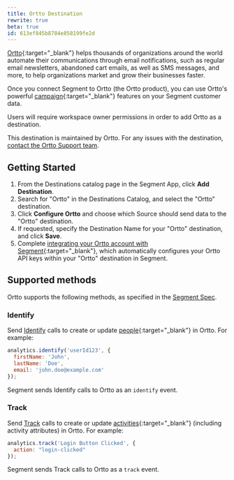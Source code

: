 ```yaml
---
title: Ortto Destination
rewrite: true
beta: true
id: 613ef845b8784e858199fe2d
---
```

[Ortto](https://ortto.com/?utm_source=segmentio&utm_medium=docs&utm_campaign=partners){:target="_blank"} helps thousands of organizations around the world automate their communications through email notifications, such as regular email newsletters, abandoned cart emails, as well as SMS messages, and more, to help organizations market and grow their businesses faster.

Once you connect Segment to Ortto (the Ortto product), you can use Ortto's powerful [campaign](https://help.ortto.com/user/latest/campaigns/){:target="_blank"} features on your Segment customer data.

Users will require workspace owner permissions in order to add Ortto as a destination.

This destination is maintained by Ortto. For any issues with the destination, [contact the Ortto Support team](mailto:help@ortto.com).


## Getting Started



1. From the Destinations catalog page in the Segment App, click **Add Destination**.
2. Search for "Ortto" in the Destinations Catalog, and select the "Ortto" destination.
3. Click **Configure Ortto** and choose which Source should send data to the "Ortto" destination.
4. If requested, specify the Destination Name for your "Ortto" destination, and click **Save**.
5. Complete [integrating your Ortto account with Segment](https://help.ortto.com/user/latest/data-sources/configuring-a-new-data-source/3rd-party-integrations/segment.html){:target="_blank"}, which automatically configures your Ortto API keys within your "Ortto" destination in Segment.


## Supported methods

Ortto supports the following methods, as specified in the [Segment Spec](/docs/connections/spec).


### Identify

Send [Identify](/docs/connections/spec/identify) calls to create or update [people](https://help.ortto.com/user/latest/people/){:target="_blank"} in Ortto. For example:

```js
analytics.identify('userId123', {
  firstName: 'John',
  lastName: 'Doe',
  email: 'john.doe@example.com'
});
```

Segment sends Identify calls to Ortto as an `identify` event.


### Track

Send [Track](/docs/connections/spec/track) calls to create or update [activities](https://help.ortto.com/user/latest/activities/){:target="_blank"} (including activity attributes) in Ortto. For example:

```js
analytics.track('Login Button Clicked', {
  action: "login-clicked"
});
```

Segment sends Track calls to Ortto as a `track` event.
